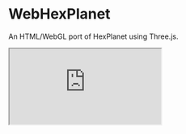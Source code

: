 WebHexPlanet
============

An HTML/WebGL port of HexPlanet using Three.js.

<iframe src="https://github.com/rSimulate/WebHexPlanet/blob/master/index.html">
</iframe>
